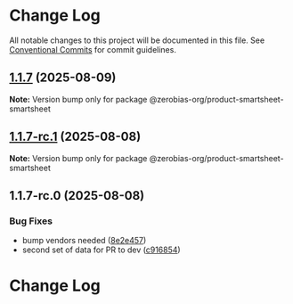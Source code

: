 # Change Log

All notable changes to this project will be documented in this file.
See [Conventional Commits](https://conventionalcommits.org) for commit guidelines.

## [1.1.7](https://github.com/zerobias-org/product/compare/@zerobias-org/product-smartsheet-smartsheet@1.1.7-rc.1...@zerobias-org/product-smartsheet-smartsheet@1.1.7) (2025-08-09)

**Note:** Version bump only for package @zerobias-org/product-smartsheet-smartsheet





## [1.1.7-rc.1](https://github.com/zerobias-org/product/compare/@zerobias-org/product-smartsheet-smartsheet@1.1.7-rc.0...@zerobias-org/product-smartsheet-smartsheet@1.1.7-rc.1) (2025-08-08)

**Note:** Version bump only for package @zerobias-org/product-smartsheet-smartsheet





## 1.1.7-rc.0 (2025-08-08)


### Bug Fixes

* bump vendors needed ([8e2e457](https://github.com/zerobias-org/product/commit/8e2e457e0b5d7141a05e8f2c178bc2854f2b7178))
* second set of data for PR to dev ([c916854](https://github.com/zerobias-org/product/commit/c916854bcf229b1c2042ffdea18472d66a061aaf))





# Change Log
